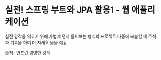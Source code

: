 # 실전! 스프링 부트와 JPA 활용1 - 웹 애플리케이션
실전 감각을 익히기 위해 가볍게 먼저 들어보는 형식의 프로젝트
나중에 복습할 때 주석과 기록을 하며 더 자세히 들을 예정

출처 : 인프런 김영한 강의
